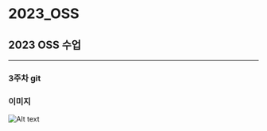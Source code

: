 2023_OSS
========
2023 OSS 수업
------------
***
### 3주차 git   
### 이미지   
![Alt text](/Users/cndgjs/projects/2023_OSS/img/kau.png)
